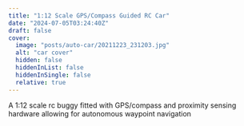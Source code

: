 ```yaml
---
title: "1:12 Scale GPS/Compass Guided RC Car"
date: "2024-07-05T03:24:40Z"
draft: false
cover:
  image: "posts/auto-car/20211223_231203.jpg"
  alt: "car cover"
  hidden: false
  hiddenInList: false
  hiddenInSingle: false
  relative: true
---
```


A 1:12 scale rc buggy fitted with GPS/compass and proximity sensing hardware allowing for autonomous waypoint navigation

